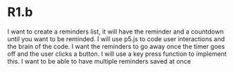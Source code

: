 # R1.b
I want to create a reminders list, it will have the reminder and a countdown until you want to be reminded. I will use p5.js to code user interactions and the brain of the code. I want the reminders to go away once the timer goes off and the user clicks a button. I will use a key press function to implement this. I want to be able to have multiple reminders saved at once
